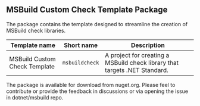 ## MSBuild Custom Check Template Package

The package contains the template designed to streamline the creation of MSBuild check libraries.

| Template name | Short name | Description |
| --- | --- | --- |
| MSBuild Custom Check Template | `msbuildcheck` | A project for creating a MSBuild check library that targets .NET Standard. |

The package is available for download from nuget.org.
Please feel to contribute or provide the feedback in discussions or via opening the issue in dotnet/msbuild repo.
